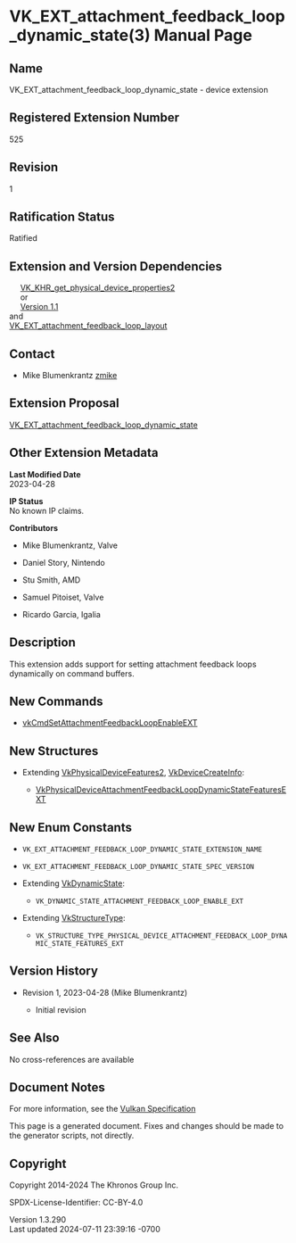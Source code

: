 # VK_EXT_attachment_feedback_loop_dynamic_state(3) Manual Page

## Name

VK_EXT_attachment_feedback_loop_dynamic_state - device extension



## <a href="#_registered_extension_number" class="anchor"></a>Registered Extension Number

525

## <a href="#_revision" class="anchor"></a>Revision

1

## <a href="#_ratification_status" class="anchor"></a>Ratification Status

Ratified

## <a href="#_extension_and_version_dependencies" class="anchor"></a>Extension and Version Dependencies

    
[VK_KHR_get_physical_device_properties2](https://registry.khronos.org/vulkan/specs/1.3-extensions/man/html/VK_KHR_get_physical_device_properties2.html)  
     or  
     [Version 1.1](#versions-1.1)  
and  
[VK_EXT_attachment_feedback_loop_layout](https://registry.khronos.org/vulkan/specs/1.3-extensions/man/html/VK_EXT_attachment_feedback_loop_layout.html)  

## <a href="#_contact" class="anchor"></a>Contact

- Mike Blumenkrantz <a
  href="https://github.com/KhronosGroup/Vulkan-Docs/issues/new?body=%5BVK_EXT_attachment_feedback_loop_dynamic_state%5D%20@zmike%0A*Here%20describe%20the%20issue%20or%20question%20you%20have%20about%20the%20VK_EXT_attachment_feedback_loop_dynamic_state%20extension*"
  target="_blank" rel="nofollow noopener"><em></em>zmike</a>

## <a href="#_extension_proposal" class="anchor"></a>Extension Proposal

[VK_EXT_attachment_feedback_loop_dynamic_state](https://github.com/KhronosGroup/Vulkan-Docs/tree/main/proposals/VK_EXT_attachment_feedback_loop_dynamic_state.adoc)

## <a href="#_other_extension_metadata" class="anchor"></a>Other Extension Metadata

**Last Modified Date**  
2023-04-28

**IP Status**  
No known IP claims.

**Contributors**  
- Mike Blumenkrantz, Valve

- Daniel Story, Nintendo

- Stu Smith, AMD

- Samuel Pitoiset, Valve

- Ricardo Garcia, Igalia

## <a href="#_description" class="anchor"></a>Description

This extension adds support for setting attachment feedback loops
dynamically on command buffers.

## <a href="#_new_commands" class="anchor"></a>New Commands

- [vkCmdSetAttachmentFeedbackLoopEnableEXT](https://registry.khronos.org/vulkan/specs/1.3-extensions/man/html/vkCmdSetAttachmentFeedbackLoopEnableEXT.html)

## <a href="#_new_structures" class="anchor"></a>New Structures

- Extending [VkPhysicalDeviceFeatures2](https://registry.khronos.org/vulkan/specs/1.3-extensions/man/html/VkPhysicalDeviceFeatures2.html),
  [VkDeviceCreateInfo](https://registry.khronos.org/vulkan/specs/1.3-extensions/man/html/VkDeviceCreateInfo.html):

  - [VkPhysicalDeviceAttachmentFeedbackLoopDynamicStateFeaturesEXT](https://registry.khronos.org/vulkan/specs/1.3-extensions/man/html/VkPhysicalDeviceAttachmentFeedbackLoopDynamicStateFeaturesEXT.html)

## <a href="#_new_enum_constants" class="anchor"></a>New Enum Constants

- `VK_EXT_ATTACHMENT_FEEDBACK_LOOP_DYNAMIC_STATE_EXTENSION_NAME`

- `VK_EXT_ATTACHMENT_FEEDBACK_LOOP_DYNAMIC_STATE_SPEC_VERSION`

- Extending [VkDynamicState](https://registry.khronos.org/vulkan/specs/1.3-extensions/man/html/VkDynamicState.html):

  - `VK_DYNAMIC_STATE_ATTACHMENT_FEEDBACK_LOOP_ENABLE_EXT`

- Extending [VkStructureType](https://registry.khronos.org/vulkan/specs/1.3-extensions/man/html/VkStructureType.html):

  - `VK_STRUCTURE_TYPE_PHYSICAL_DEVICE_ATTACHMENT_FEEDBACK_LOOP_DYNAMIC_STATE_FEATURES_EXT`

## <a href="#_version_history" class="anchor"></a>Version History

- Revision 1, 2023-04-28 (Mike Blumenkrantz)

  - Initial revision

## <a href="#_see_also" class="anchor"></a>See Also

No cross-references are available

## <a href="#_document_notes" class="anchor"></a>Document Notes

For more information, see the <a
href="https://registry.khronos.org/vulkan/specs/1.3-extensions/html/vkspec.html#VK_EXT_attachment_feedback_loop_dynamic_state"
target="_blank" rel="noopener">Vulkan Specification</a>

This page is a generated document. Fixes and changes should be made to
the generator scripts, not directly.

## <a href="#_copyright" class="anchor"></a>Copyright

Copyright 2014-2024 The Khronos Group Inc.

SPDX-License-Identifier: CC-BY-4.0

Version 1.3.290  
Last updated 2024-07-11 23:39:16 -0700
